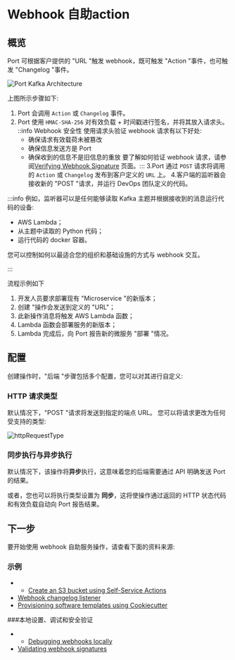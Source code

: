 # Webhook 自助action

## 概览

Port 可根据客户提供的 "URL "触发 webhook，既可触发 "Action "事件，也可触发 "Changelog "事件。

![Port Kafka Architecture](../../../../static/img/self-service-actions/portWebhookArchitecture.jpg)

上图所示步骤如下: 

1. Port 会调用 `Action` 或 `Changelog` 事件。
2. Port 使用 `HMAC-SHA-256` 对有效负载 + 时间戳进行签名，并将其放入请求头。
::info Webhook 安全性
使用请求头验证 webhook 请求有以下好处: 
    - 确保请求有效载荷未被篡改
    - 确保信息发送方是 Port
    - 确保收到的信息不是旧信息的重放
    要了解如何验证 webhook 请求，请参阅[Verifying Webhook Signature](../webhook/signature-verification) 页面。::: 
3.Port 通过 `POST` 请求将调用的 `Action` 或 `Changelog` 发布到客户定义的 `URL` 上。
4.客户端的监听器会接收新的 "POST "请求，并运行 DevOps 团队定义的代码。

:::info 例如，监听器可以是任何能够读取 Kafka 主题并根据接收到的消息运行代码的设备: 

* AWS Lambda；
* 从主题中读取的 Python 代码；
* 运行代码的 docker 容器。

您可以控制如何以最适合您的组织和基础设施的方式与 webhook 交互。

:::

流程示例如下

1. 开发人员要求部署现有 "Microservice "的新版本；
2. 创建 "操作会发送到定义的 "URL"；
3. 此新操作消息将触发 AWS Lambda 函数；
4. Lambda 函数会部署服务的新版本；
5. Lambda 完成后，向 Port 报告新的微服务 "部署 "情况。

## 配置

创建操作时，"后端 "步骤包括多个配置，您可以对其进行自定义: 

### HTTP 请求类型

默认情况下，"POST "请求将发送到指定的端点 URL。 您可以将请求更改为任何受支持的类型: 

![httpRequestType](/img/self-service-actions/setup-backend/httpRequestType.png)

### 同步执行与异步执行

默认情况下，该操作将**异步**执行，这意味着您的后端需要通过 API 明确发送 Port 的结果。

或者，您也可以将执行类型设置为 **同步**，这将使操作通过返回的 HTTP 状态代码和有效负载自动向 Port 报告结果。

## 下一步

要开始使用 webhook 自助服务操作，请查看下面的资料来源: 

### 示例

* * [Create an S3 bucket using Self-Service Actions](./examples/s3-using-webhook.md)
* [Webhook changelog listener](./examples/changelog-listener.md)
* [Provisioning software templates using Cookiecutter](./examples/software-templates.md)

###本地设置、调试和安全验证

* * [Debugging webhooks locally](./local-debugging-webhook.md)
* [Validating webhook signatures](./signature-verification.md)
